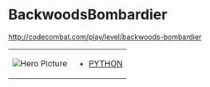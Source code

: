 # BackwoodsBombardier 

http://codecombat.com/play/level/backwoods-bombardier
<table>
<tr>
<td>

![Hero Picture](hero.png?raw=true "Hero Picture")

</td>
<td>
<ul>
<li>

[PYTHON](BackwoodsBombardier.py)

</li>
</td>
</tr>
<table>